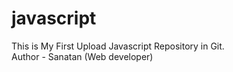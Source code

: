 # javascript

This is My First Upload Javascript Repository in Git.
<br>
Author - Sanatan (Web developer)
